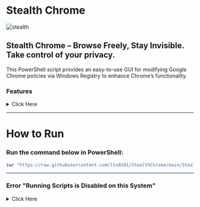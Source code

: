 # Stealth Chrome
![stealth](https://github.com/user-attachments/assets/3c09bc61-aa3a-40f3-9644-6d6519001a7d)

## Stealth Chrome – Browse Freely, Stay Invisible. Take control of your privacy.
This PowerShell script provides an easy-to-use GUI for modifying Google Chrome policies via Windows Registry to enhance Chrome’s functionality.

### Features
 <details>
<summary> Click Here </summary>

- **Enable Hardware Acceleration**  
   Uses GPU acceleration to improve performance.
- **Disable Network Prediction**  
   Prevents Chrome from preloading pages and DNS queries to save bandwidth and enhance privacy.
- **Disable Tab Freezing**  
   Prevents inactive tabs from being automatically suspended to save memory.
- **Disable Memory Saver Mode**  
   Keeps all tabs active instead of reducing memory usage by suspending unused ones.
- **Disable Chrome Cleanup Tool**  
   Disables Chrome’s built-in tool for scanning and removing harmful software.
- **Disable Safe Browsing**  
   Turns off Google’s phishing and malware protection.
- **Disable Content Suggestions on New Tab Page**  
   Stops Chrome from showing recommended articles.
- **Disable Metrics and Data Collection**  
   Prevents Chrome from sending anonymized data and usage statistics to Google.
- **Disable Password Leak Detection**  
   Stops Chrome from alerting you about compromised passwords.
- **Disable Cloud Reporting**  
   Prevents device event reports from being sent to Google.
- **Disable Third-Party Cookies**  
   Blocks websites from using third-party cookies for tracking.
- **Enable Do Not Track**  
   Sends a request to websites asking them not to track your browsing.
- **Disable Device Activity and System Reporting**  
   Prevents Chrome from logging and reporting device information, such as network events, system status, app usage, and more.
- **Set DNS Over HTTPS Mode**  
   Ensures secure DNS queries for private browsing.
</details>

---

# How to Run


### Run the command below in PowerShell:
```ps1
iwr "https://raw.githubusercontent.com/ltx0101/StealthChrome/main/StealthChrome.ps1" -OutFile "StealthChrome.ps1"; .\StealthChrome.ps1
```

---

### Error "Running Scripts is Disabled on this System"
<details>
<summary> Click Here </summary>

### Run this command in PowerShell:

```ps1
Set-ExecutionPolicy -ExecutionPolicy RemoteSigned
```
</details>

